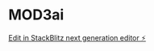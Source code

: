 # MOD3ai

[Edit in StackBlitz next generation editor ⚡️](https://stackblitz.com/~/github.com/kreativwiz1/MOD3ai)
